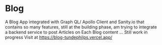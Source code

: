 # Blog
A Blog App integrated with Graph QL/ Apollo Client and Sanity.io that contains so many features, still at the building phase, am trying to integrate a backend service to post Articles on Each Blog content ... Still work in progress 
Visit at https://blog-tundephilps.vercel.app/
